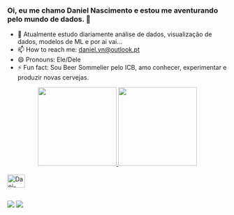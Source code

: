 ### Oi, eu me chamo Daniel Nascimento e estou me aventurando pelo mundo de dados. 👋


- 🌱 Atualmente estudo diariamente análise de dados, visualização de dados, modelos de ML e por ai vai...
- 📫 How to reach me: daniel.vn@outlook.pt
- 😄 Pronouns: Ele/Dele
- ⚡ Fun fact: Sou Beer Sommelier pelo ICB, amo conhecer, experimentar e produzir novas cervejas.

 <div align="center">
  <a href="https://github.com/madmattbr">
  <img height="180em" src="https://github-readme-stats.vercel.app/api?username=madmattbr&show_icons=true&theme=tokyonight&include_all_commits=true&count_private=true"/>
  <img height="180em" src="https://github-readme-stats.vercel.app/api/top-langs/?username=madmattbr&layout=compact&langs_count=7&theme=tokyonight"/>
</div>

<div style="display: inline_block"><br>
  <img align="center" alt="Dani-Python" height="30" width="40" src="https://img.shields.io/badge/Python-3776AB?style=for-the-badge&logo=python&logoColor=white">
</div>
 

 ##
 
<div> 

  <a href="https://www.linkedin.com/in/daniel-vieira-23778612a/" target="_blank"><img src="https://img.shields.io/badge/-LinkedIn-%230077B5?style=for-the-      badge&logo=linkedin&logoColor=white" target="_blank"></a>
  <a href = "mailto:contatorafaballerini@gmail.com"><img src="https://img.shields.io/badge/Gmail-D14836?style=for-the-badge&logo=gmail&logoColor=white" target="_blank"></a>
  <!--<a href="https://www.youtube.com/channel/UC_-uuuZbY0AAt9CViNzvc-Q" target="_blank"><img src="https://img.shields.io/badge/YouTube-FF0000?style=for-the-badge&logo=youtube&logoColor=white" target="_blank"></a>
  <a href="https://instagram.com/rafaballerini" target="_blank"><img src="https://img.shields.io/badge/-Instagram-%23E4405F?style=for-the-badge&logo=instagram&logoColor=white" target="_blank"></a>
 	<a href="https://www.twitch.tv/rafaballerinii" target="_blank"><img src="https://img.shields.io/badge/Twitch-9146FF?style=for-the-badge&logo=twitch&logoColor=white" target="_blank"></a>
 <a href="https://discord.gg/wagxzStdcR" target="_blank"><img src="https://img.shields.io/badge/Discord-7289DA?style=for-the-badge&logo=discord&logoColor=white" target="_blank"></a> 

  
 
  ![Snake animation](https://github.com/rafaballerini/rafaballerini/blob/output/github-contribution-grid-snake.svg)
 -->
</div>



